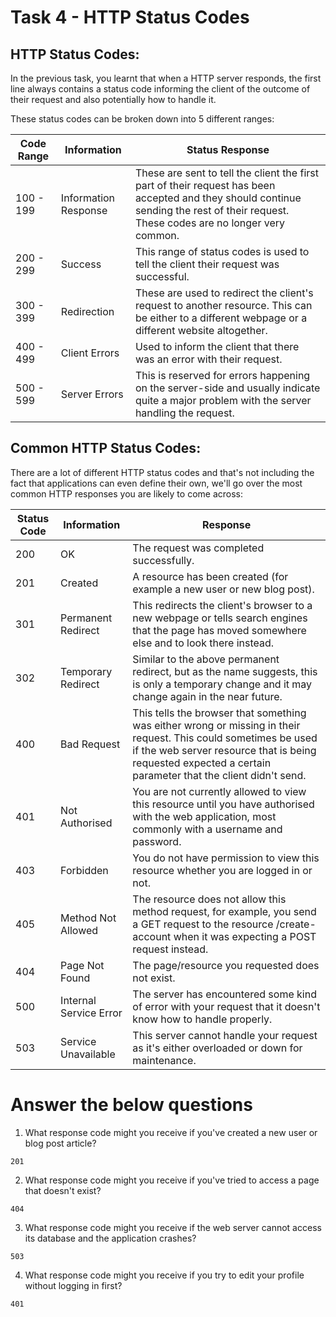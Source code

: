 # Task 4 - HTTP Status Codes

## HTTP Status Codes:

In the previous task, you learnt that when a HTTP server responds, the first line always contains a status code informing the client of the outcome of their request and also potentially how to handle it. 

These status codes can be broken down into 5 different ranges:

| **Code Range** | **Information** | **Status Response** |
| --- | --- | --- |
| 100 - 199 | Information Response | These are sent to tell the client the first part of their request has been accepted and they should continue sending the rest of their request. These codes are no longer very common. |
| 200 - 299 | Success | This range of status codes is used to tell the client their request was successful. |
| 300 - 399 | Redirection | These are used to redirect the client's request to another resource. This can be either to a different webpage or a different website altogether. |
| 400 - 499 | Client Errors | Used to inform the client that there was an error with their request. |
| 500 - 599 | Server Errors | This is reserved for errors happening on the server-side and usually indicate quite a major problem with the server handling the request. |

## Common HTTP Status Codes:

There are a lot of different HTTP status codes and that's not including the fact that applications can even define their own, we'll go over the most common HTTP responses you are likely to come across:

| Status Code | Information | Response |
| --- | --- | --- |
| 200 | OK | The request was completed successfully. |
| 201 | Created |	A resource has been created (for example a new user or new blog post). |
| 301 | Permanent Redirect | This redirects the client's browser to a new webpage or tells search engines that the page has moved somewhere else and to look there instead. |
| 302 | Temporary Redirect | Similar to the above permanent redirect, but as the name suggests, this is only a temporary change and it may change again in the near future. |
| 400 | Bad Request | This tells the browser that something was either wrong or missing in their request. This could sometimes be used if the web server resource that is being requested expected a certain parameter that the client didn't send. |
| 401 | Not Authorised | You are not currently allowed to view this resource until you have authorised with the web application, most commonly with a username and password. |
| 403 | Forbidden |	You do not have permission to view this resource whether you are logged in or not. |
| 405 | Method Not Allowed | The resource does not allow this method request, for example, you send a GET request to the resource /create-account when it was expecting a POST request instead. |
| 404 | Page Not Found | The page/resource you requested does not exist. |
| 500 | Internal Service Error | The server has encountered some kind of error with your request that it doesn't know how to handle properly. |
| 503 | Service Unavailable | This server cannot handle your request as it's either overloaded or down for maintenance. |

# Answer the below questions

1. What response code might you receive if you've created a new user or blog post article?
```
201
```
2. What response code might you receive if you've tried to access a page that doesn't exist?
```
404
```
3. What response code might you receive if the web server cannot access its database and the application crashes?
```
503
```
4. What response code might you receive if you try to edit your profile without logging in first?
```
401
```
